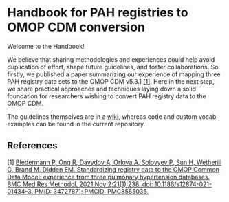 # Handbook for PAH registries to OMOP CDM conversion

Welcome to the Handbook!

We believe that sharing methodologies and experiences could help avoid duplication of effort, shape future guidelines, and foster collaborations. So firstly, we published a paper summarizing our experience of mapping three PAH registry data sets to the OMOP CDM v5.3.1 [[1]](#1). Here in the next step, we share practical approaches and techniques laying down a solid foundation for researchers wishing to convert PAH registry data to the OMOP CDM.

The guidelines themselves are in a [wiki](https://github.com/OHDSI/ETL--PulmonaryHypertensionRegistries/wiki), whereas code and custom vocab examples can be found in the current repository.

## References
<a id="1">[1]</a>
[Biedermann P, Ong R, Davydov A, Orlova A, Solovyev P, Sun H, Wetherill G, Brand M, Didden EM. Standardizing registry data to the OMOP Common Data Model: experience from three pulmonary hypertension databases. BMC Med Res Methodol. 2021 Nov 2;21(1):238. doi: 10.1186/s12874-021-01434-3. PMID: 34727871; PMCID: PMC8565035.](https://pubmed.ncbi.nlm.nih.gov/34727871/)

